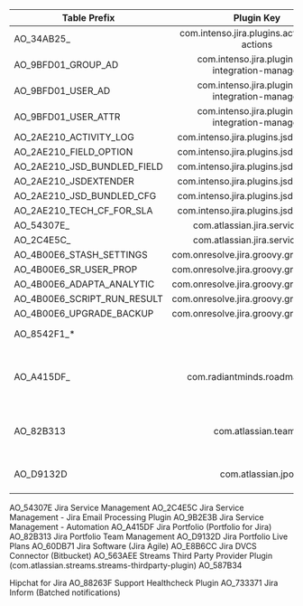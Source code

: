 | Table Prefix                | Plugin Key                                      |         Used by  |
|-----------------------------|:-----------------------------------------------:|-----------------:|
| AO_34AB25_                  | com.intenso.jira.plugins.actions.jsd-actions    |         Deviniti |
| AO_9BFD01_GROUP_AD          | com.intenso.jira.plugins.ad-integration-manager |         Deviniti |
| AO_9BFD01_USER_AD           | com.intenso.jira.plugins.ad-integration-manager |         Deviniti |
| AO_9BFD01_USER_ATTR         | com.intenso.jira.plugins.ad-integration-manager |         Deviniti |
| AO_2AE210_ACTIVITY_LOG      | com.intenso.jira.plugins.jsd-extender           |         Deviniti |
| AO_2AE210_FIELD_OPTION      | com.intenso.jira.plugins.jsd-extender           |         Deviniti |
| AO_2AE210_JSD_BUNDLED_FIELD | com.intenso.jira.plugins.jsd-extender           |         Deviniti |
| AO_2AE210_JSDEXTENDER       | com.intenso.jira.plugins.jsd-extender           |         Deviniti |
| AO_2AE210_JSD_BUNDLED_CFG   | com.intenso.jira.plugins.jsd-extender           |         Deviniti |
| AO_2AE210_TECH_CF_FOR_SLA   | com.intenso.jira.plugins.jsd-extender           |         Deviniti |
| AO_54307E_                  | com.atlassian.jira.servicedesk                  |        Atlassian |
| AO_2C4E5C_                  | com.atlassian.jira.servicedesk                  |        Atlassian |
| AO_4B00E6_STASH_SETTINGS    | com.onresolve.jira.groovy.groovyrunner          |       Adaptavist |
| AO_4B00E6_SR_USER_PROP      | com.onresolve.jira.groovy.groovyrunner          |       Adaptavist |
| AO_4B00E6_ADAPTA_ANALYTIC   | com.onresolve.jira.groovy.groovyrunner          |       Adaptavist |
| AO_4B00E6_SCRIPT_RUN_RESULT | com.onresolve.jira.groovy.groovyrunner          |       Adaptavist |
| AO_4B00E6_UPGRADE_BACKUP    | com.onresolve.jira.groovy.groovyrunner          |       Adaptavist |
| AO_8542F1_*                 |        | Insight for Jira |
| AO_A415DF_                  |   com.radiantminds.roadmaps-jira     | Advanced Roadmaps (formerly Portfolio for Jira) |
| AO_82B313                   |    com.atlassian.teams    | Advanced Roadmaps Team Management |
| AO_D9132D                   |  com.atlassian.jpo        | Advanced Roadmaps plans           |


AO_54307E	Jira Service Management
AO_2C4E5C	Jira Service Management - Jira Email Processing Plugin
AO_9B2E3B	Jira Service Management - Automation
AO_A415DF	Jira Portfolio (Portfolio for Jira)
AO_82B313	Jira Portfolio Team Management
AO_D9132D	Jira Portfolio Live Plans
AO_60DB71	Jira Software (Jira Agile)
AO_E8B6CC	Jira DVCS Connector (Bitbucket)
AO_563AEE	Streams Third Party Provider Plugin (com.atlassian.streams.streams-thirdparty-plugin)
AO_587B34

Hipchat for Jira
AO_88263F	Support Healthcheck Plugin
AO_733371	Jira Inform (Batched notifications)
